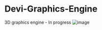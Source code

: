 # Devi-Graphics-Engine
3D graphics engine - In progress
![image](https://user-images.githubusercontent.com/43025133/168863775-2785464f-c3cb-4cc1-bcad-76a203364007.png)
